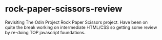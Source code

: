# rock-paper-scissors-review
Revisiting The Odin Project Rock Paper Scissors project. Have been on quite the break working on intermediate HTML/CSS so getting some review by re-doing TOP javascript foundations.
